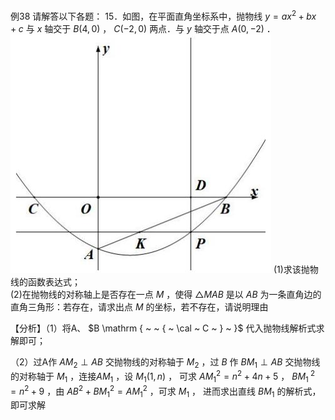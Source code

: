例38 请解答以下各题： 15．如图，在平面直角坐标系中，抛物线 $y = a x ^ { 2 } + b x + c$ 与 $x$ 轴交于 $B \left( 4 , 0 \right)$ ， $C \left( - 2 , 0 \right)$ 两点．与 $y$ 轴交于点 $A ( 0 , - 2 )$ ．
![](<../../qs_image_DB/专题3-2_一网打尽14类·二次函数的存在性问题（解析版）_/68097807d686f4b8cbea643945d4fd121a41f9ca35f99de6e4ecbbe25da9c589.jpg>)
(1)求该抛物线的函数表达式；  
(2)在抛物线的对称轴上是否存在一点 $M$ ，使得 $\triangle M A B$ 是以 $A B$ 为一条直角边的直角三角形：若存在，请求出点 $M$ 的坐标，若不存在，请说明理由

【分析】（1）将A、 $B \mathrm { ~  ~ { ~ \cal ~ C ~ } ~ }$ 代入抛物线解析式求解即可；

（2）过A作 $A M _ { 2 } \perp A B$ 交抛物线的对称轴于 $M _ { 2 }$ ，过 $B$ 作 $B M _ { 1 } \perp A B$ 交抛物线的对称轴于 $M _ { 1 }$ ，连接$A M _ { 1 }$ ，设 $M _ { \mathrm { 1 } } \left( 1 , n \right)$ ， 可求 $A M _ { 1 } ^ { 2 } = n ^ { 2 } + 4 n + 5$ ， $B M _ { 1 } ^ { ~ 2 } = n ^ { 2 } + 9$ ，由 $A B ^ { 2 } + B M _ { 1 } ^ { 2 } = A M _ { 1 } ^ { 2 }$ ，可求 $M _ { 1 }$ ， 进而求出直线 $B M _ { 1 }$ 的解析式，即可求解
